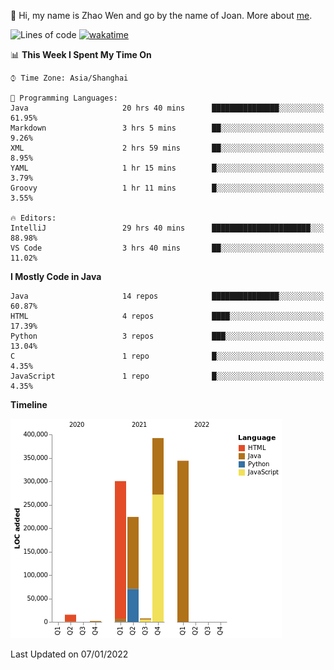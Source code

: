 :wave: Hi, my name is Zhao Wen and go by the name of Joan.
More about  [me](https://www.xing.com/profile/Wen_Zhao12).

![Lines of code](https://img.shields.io/badge/From%20Hello%20World%20I%27ve%20Written-1%20Million%20lines%20of%20code-blue)   [![wakatime](https://wakatime.com/badge/user/e1661f37-5d4a-4a32-8cda-0f1d65c01658.svg)](https://wakatime.com/@e1661f37-5d4a-4a32-8cda-0f1d65c01658)



<!--START_SECTION:waka-->

📊 **This Week I Spent My Time On** 

```text
⌚︎ Time Zone: Asia/Shanghai

💬 Programming Languages: 
Java                     20 hrs 40 mins      ███████████████░░░░░░░░░░   61.95% 
Markdown                 3 hrs 5 mins        ██░░░░░░░░░░░░░░░░░░░░░░░   9.26% 
XML                      2 hrs 59 mins       ██░░░░░░░░░░░░░░░░░░░░░░░   8.95% 
YAML                     1 hr 15 mins        █░░░░░░░░░░░░░░░░░░░░░░░░   3.79% 
Groovy                   1 hr 11 mins        █░░░░░░░░░░░░░░░░░░░░░░░░   3.55%

🔥 Editors: 
IntelliJ                 29 hrs 40 mins      ██████████████████████░░░   88.98% 
VS Code                  3 hrs 40 mins       ██░░░░░░░░░░░░░░░░░░░░░░░   11.02%

```

**I Mostly Code in Java** 

```text
Java                     14 repos            ███████████████░░░░░░░░░░   60.87% 
HTML                     4 repos             ████░░░░░░░░░░░░░░░░░░░░░   17.39% 
Python                   3 repos             ███░░░░░░░░░░░░░░░░░░░░░░   13.04% 
C                        1 repo              █░░░░░░░░░░░░░░░░░░░░░░░░   4.35% 
JavaScript               1 repo              █░░░░░░░░░░░░░░░░░░░░░░░░   4.35%

```


**Timeline**

![Chart not found](https://raw.githubusercontent.com/ybqdren/ybqdren/main/charts/bar_graph.png) 


 Last Updated on 07/01/2022
<!--END_SECTION:waka-->

